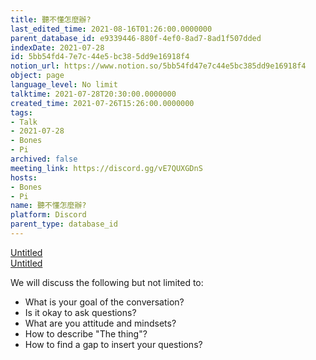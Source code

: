 ```yaml
---
title: 聽不懂怎麼辦?
last_edited_time: 2021-08-16T01:26:00.0000000
parent_database_id: e9339446-880f-4ef0-8ad7-8ad1f507dded
indexDate: 2021-07-28
id: 5bb54fd4-7e7c-44e5-bc38-5dd9e16918f4
notion_url: https://www.notion.so/5bb54fd47e7c44e5bc385dd9e16918f4
object: page
language_level: No limit
talktime: 2021-07-28T20:30:00.0000000
created_time: 2021-07-26T15:26:00.0000000
tags:
- Talk
- 2021-07-28
- Bones
- Pi
archived: false
meeting_link: https://discord.gg/vE7QUXGDnS
hosts:
- Bones
- Pi
name: 聽不懂怎麼辦?
platform: Discord
parent_type: database_id
---
```




[Untitled](https://www.notion.so/12c4a9e645d54aefa860b5f927a0b220)   
[Untitled](https://www.notion.so/482e61b02b9c4456b2b4fe86bb7544c6)   


We will discuss the following but not limited to:
   - What is your goal of the conversation?
   - Is it okay to ask questions?
   - What are you attitude and mindsets?
   - How to describe "The thing"?
   - How to find a gap to insert your questions?






